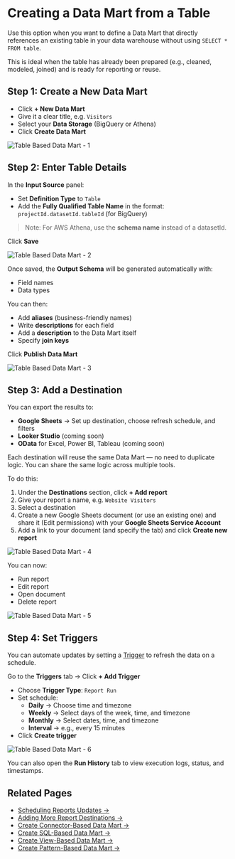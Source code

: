 # Creating a Data Mart from a Table

Use this option when you want to define a Data Mart that directly references an existing table in your data warehouse without using `SELECT * FROM table`.

This is ideal when the table has already been prepared (e.g., cleaned, modeled, joined) and is ready for reporting or reuse.

## Step 1: Create a New Data Mart

- Click **+ New Data Mart**
- Give it a clear title, e.g. `Visitors`
- Select your **Data Storage** (BigQuery or Athena)
- Click **Create Data Mart**

![Table Based Data Mart - 1](../res/screens/Connector-Based-DataMart-1.png)

## Step 2: Enter Table Details

In the **Input Source** panel:

- Set **Definition Type** to `Table`
- Add the **Fully Qualified Table Name** in the format:  
  `projectId.datasetId.tableId` (for BigQuery)

> Note: For AWS Athena, use the **schema name** instead of a datasetId.

Click **Save**

![Table Based Data Mart - 2](../res/screens/table-data-mart-output-schema.png)

Once saved, the **Output Schema** will be generated automatically with:

- Field names
- Data types

You can then:

- Add **aliases** (business-friendly names)
- Write **descriptions** for each field
- Add a **description** to the Data Mart itself
- Specify **join keys**

Click **Publish Data Mart**

![Table Based Data Mart - 3](../res/screens/table-data-mart-publish.png)

## Step 3: Add a Destination

You can export the results to:

- **Google Sheets** → Set up destination, choose refresh schedule, and filters
- **Looker Studio** (coming soon)
- **OData** for Excel, Power BI, Tableau (coming soon)

Each destination will reuse the same Data Mart — no need to duplicate logic. You can share the same logic across multiple tools.

To do this:

1. Under the **Destinations** section, click **+ Add report**
2. Give your report a name, e.g. `Website Visitors`
3. Select a destination
4. Create a new Google Sheets document (or use an existing one) and share it (Edit permissions) with your **Google Sheets Service Account**
5. Add a link to your document (and specify the tab) and click **Create new report**

![Table Based Data Mart - 4](../res/screens/SQL-Based-DataMart-Report.png)

You can now:

- Run report  
- Edit report  
- Open document  
- Delete report

![Table Based Data Mart - 5](../res/screens/SQL-Based-DataMart-Run-Report.png)

## Step 4: Set Triggers

You can automate updates by setting a [Trigger](report-triggers.md) to refresh the data on a schedule.

Go to the **Triggers** tab → Click **+ Add Trigger**

- Choose **Trigger Type**: `Report Run`
- Set schedule:
  - **Daily** → Choose time and timezone
  - **Weekly** → Select days of the week, time, and timezone
  - **Monthly** → Select dates, time, and timezone
  - **Interval** → e.g., every 15 minutes
- Click **Create trigger**

![Table Based Data Mart - 6](../res/screens/SQL-Based-DataMart-Trigger.png)

You can also open the **Run History** tab to view execution logs, status, and timestamps.

## Related Pages

- [Scheduling Reports Updates →](report-triggers.md)
- [Adding More Report Destinations →](create-a-destination.md)
- [Create Connector-Based Data Mart →](create-connector-data-mart.md)
- [Create SQL-Based Data Mart →](create-sql-data-mart.md)
- [Create View-Based Data Mart →](create-view-data-mart.md)
- [Create Pattern-Based Data Mart →](create-pattern-data-mart.md)
